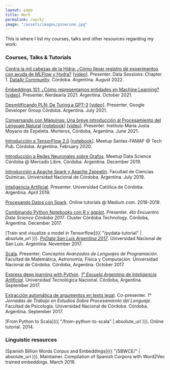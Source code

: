 ```yaml
---
layout: page
title: Work
permalink: /work/
image: "/assets/images/pinecone.jpg"
---
```


This is where I list my courses, talks and other resources regarding my work:

### Courses, Talks & Tutorials
<a name="#courses"></a>

[Contra la mil cabezas de la Hidra: ¿Cómo llevar registro de experimentos con ayuda de MLFlow y Hydra?](https://github.com/crscardellino/data-ar-mlflow-hydra)
[[video](https://www.youtube.com/watch?v=_fHMlNdp08w&t=5986s)].
Presenter. Data Sessions: Chapter 1. [DataAr Community](https://linktr.ee/dataarcommunity). Córdoba. Argentina. August 2022.

[Embeddings 101: ¿Cómo representamos entidades en Machine Learning?](https://docs.google.com/presentation/d/1bGA1W59WeVyzWv7BMpKMALyPui9XDjxUjfy2lk93lDI/edit?usp=sharing)
[[video](https://www.youtube.com/watch?v=_RvSQsV12fM)].
Presenter. Nerdearla 2021. Argentina. October 2021.

[Desmitificando PLN: De Turing a GPT-3](https://docs.google.com/presentation/d/1aMhYF-3WvDx7hRdqCi7zFJJFeVnZnoZoYqNE2WoHlKc/edit#slide=id.g62fc528f49_1_72)
[[video](https://www.youtube.com/watch?v=f-uOKtk2tS4)].
Presenter. Google Developer Group Córdoba.  Argentina. July 2021.

[Conversando con Máquinas: Una breve introducción al Procesamiento del Lenguaje
Natural](https://docs.google.com/presentation/d/1l5Kwxqf-rarM7D-R-LIukZ5qWp0xWHzJfP9sIKs71nw/edit?usp=sharing)
[[notebook](https://colab.research.google.com/drive/1WiV_UG8sfsgHijThCBNgFOVuOG0MOY1S?usp=sharing)]
[[video](https://www.youtube.com/watch?v=CPaC09_STo4)].
Presenter. Instituto María Justa Moyano de Ezpeleta. Morteros, Córdoba,
Argentina. June 2021.

[Introducción a TensorFlow 2.0](https://docs.google.com/presentation/d/1L_X5VFpHsvdsue43GHykYUObvYZk9MPrcrfI-klWIPE)
[[notebook](https://colab.research.google.com/drive/1l6X1YAC_kzxQdrGswL8DioQNKuYb54O1)].
Meetup Santex-FAMAF @ Tech Pub. Córdoba. Argentina. February 2020.

[Introducción a Redes Neuronales sobre Grafos](https://github.com/crscardellino/meetup-ds-cba-2019/).
Meetup Data Science Córdoba @ Mercado Libre. Córdoba. Argentina. December 2019.

[Introducción a Apache Spark y Apache
Zeppelin](https://docs.google.com/presentation/d/1lsDqZe5voPZ4o3-9pux2DCSedFatiqiJ_MWI39d2uF8).
Facultad de Ciencias Químicas. Universidad Nacional de Córdoba. Argentina. July 2019.

[Inteligencia
Artificial](https://docs.google.com/presentation/d/1HmQmdYz_e03ThS6dSkuOpjFhf8cfneSdTSR-CyQYmAI/edit?usp=sharing).
Presenter. Universidad Católica de Córdoba. Argentina. April 2019.

[Procesando Datos con
Spark](https://medium.com/@crscardellino/procesando-datos-con-spark-48539d38e437).
Online tutorials @ Medium.com. 2018-2019.

[Combinando Python Notebooks con R y
ggplot](https://github.com/crscardellino/MeetupDSCba2017).  Presenter. _4to
Encuentro Data Science Córdoba 2017_.  Cluster Córdoba Technology. Córdoba,
Argentina. December 2017.

[Train and visualize a model in Tensorflow]({{ "/pydata-tutorial" | absolute_url }}).
[_PyData San Luis Argentina 2017_](https://pydata.org/sanluis2017/).
Universidad Nacional de San Luis. Argentina. November 2017.

[Scala](https://docs.google.com/presentation/d/1ouNU1SjRn0sZq3NfBQJa7dPLtgsNCb7lVu5SK3RHTFo/edit?usp=sharing).
Presenter. _Conceptos Avanzados de Lenguajes de Programación_. Facultad de
Matemática, Astronomía, Física y Computación.  Universidad Nacional de Córdoba.
Córdoba, Argentina. October 2017.

[Express deep learning with
Python](https://github.com/PLN-FaMAF/DeepLearningEAIA).
[_1&deg; Escuela Argentina de Inteligencia
Artificial_](https://sites.google.com/view/eaia2017/). Universidad Tecnológica
Nacional. Córdoba, Argentina. September 2017.

[Extracción automática de argumentos en texto
legal](https://docs.google.com/presentation/d/1k2m4ZhgYlPLN7WbJenN40uzmm-a1UWBdVy_m6VRdz5o/edit?usp=sharing).
Co-presenter. _1&deg; Jornadas de Trabajo en Estudios Sobre Procesamiento del
Lenguaje_. Facultad de Psicología. Universidad Nacional de Córdoba. Córdoba,
Argentina. September 2017.

[From Python to Scala]({{ "/from-python-to-scala" | absolute_url }}). Online
tutorial. 2014.

### Linguistic resources
<a name="#resources"></a>

[Spanish Billion Words Corpus and Embeddings]({{ "/SBWCE/" | absolute_url }}).
Maintainer. Compilation of Spanish Corpora with Word2Vec trained embeddings.
March 2016.
